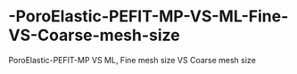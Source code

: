 # -PoroElastic-PEFIT-MP-VS-ML-Fine-VS-Coarse-mesh-size
 PoroElastic-PEFIT-MP VS ML, Fine mesh size VS Coarse mesh size
